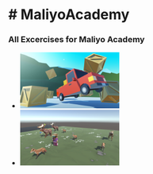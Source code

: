 <!DOCTYPE html>
<html>
<head>
</head>
<body>

<h1># MaliyoAcademy</h1>

<h3> All Excercises for Maliyo Academy </h3>
<ul>
<div class="grid-container">
  <div class="item1"><li><a href="/Project1"> <img src="/Project1/Driving-Simulation-1.png" alt="Driving Simulator" width="200"/></a></li></div>
  <div class="item2"><li><a href="/Project2"> <img src="/Project2/Feed-the-animal.png" alt="Feed The Animals" width="200"/></a></li></div>
  <!--<div class="item3"><li><a href="/Project3"> <img src="/Project1/Driving-Simulation-1.png" alt="Driving Simulator" width="200"/></a></li></div>  
  <div class="item4"><li><a href="/Project4"> <img src="/Project1/Driving-Simulation-1.png" alt="Driving Simulator" width="200"/></a></li></div>
  <div class="item5"><li><a href="/Project5"> <img src="/Project1/Driving-Simulation-1.png" alt="Driving Simulator" width="200"/></a></li></div>
  <div class="item6"><li><a href="/Project6"> <img src="/Project1/Driving-Simulation-1.png" alt="Driving Simulator" width="200"/></a></li></div>
  <div class="item7"><li><a href="/Project7"> <img src="/Project1/Driving-Simulation-1.png" alt="Driving Simulator" width="200"/></a></li></div>
  <div class="item8"><li><a href="/Project8"> <img src="/Project1/Driving-Simulation-1.png" alt="Driving Simulator" width="200"/></a></li></div>
  <div class="item9"><li><a href="/Project9"> <img src="/Project1/Driving-Simulation-1.png" alt="Driving Simulator" width="200"/></a></li></div> -->
</div>
 
 <ul>

</body>
</html>
